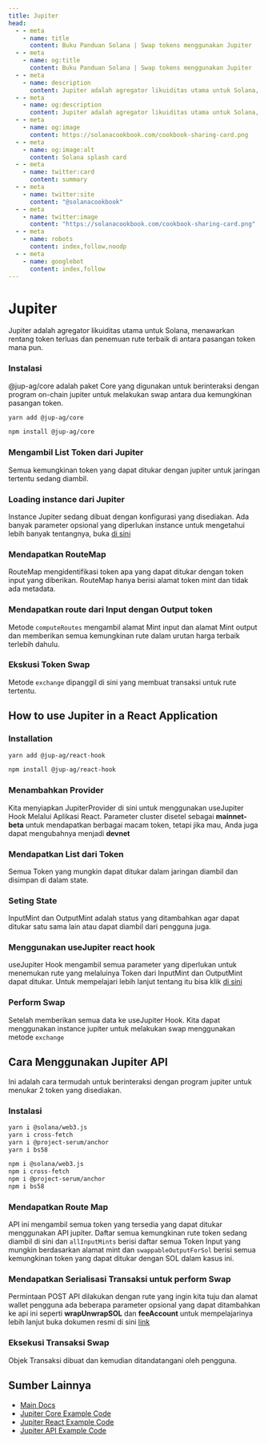 ```yaml
---
title: Jupiter
head:
  - - meta
    - name: title
      content: Buku Panduan Solana | Swap tokens menggunakan Jupiter
  - - meta
    - name: og:title
      content: Buku Panduan Solana | Swap tokens menggunakan Jupiter
  - - meta
    - name: description
      content: Jupiter adalah agregator likuiditas utama untuk Solana, menawarkan rentang token terluas dan penemuan rute terbaik di antara pasangan token mana pun.
  - - meta
    - name: og:description
      content: Jupiter adalah agregator likuiditas utama untuk Solana, menawarkan rentang token terluas dan penemuan rute terbaik di antara pasangan token mana pun.
  - - meta
    - name: og:image
      content: https://solanacookbook.com/cookbook-sharing-card.png
  - - meta
    - name: og:image:alt
      content: Solana splash card
  - - meta
    - name: twitter:card
      content: summary
  - - meta
    - name: twitter:site
      content: "@solanacookbook"
  - - meta
    - name: twitter:image
      content: "https://solanacookbook.com/cookbook-sharing-card.png"
  - - meta
    - name: robots
      content: index,follow,noodp
  - - meta
    - name: googlebot
      content: index,follow
---
```


# Jupiter

Jupiter adalah agregator likuiditas utama untuk Solana, menawarkan rentang token terluas dan penemuan rute terbaik di antara pasangan token mana pun.

### Instalasi

@jup-ag/core adalah paket Core yang digunakan untuk berinteraksi dengan program on-chain jupiter untuk melakukan swap antara dua kemungkinan pasangan token.

<CodeGroup>
  <CodeGroupItem title="YARN" active>

```bash
yarn add @jup-ag/core
```

  </CodeGroupItem>

  <CodeGroupItem title="NPM">

```bash
npm install @jup-ag/core
```

  </CodeGroupItem>
</CodeGroup>

### Mengambil List  Token dari Jupiter

Semua kemungkinan token yang dapat ditukar dengan jupiter untuk jaringan tertentu sedang diambil.

<SolanaCodeGroup>
  <SolanaCodeGroupItem title="TS" active>

  <template v-slot:default>

@[code](@/code/jupiter/token-list/main.en.ts)

  </template>

  <template v-slot:preview>

@[code](@/code/jupiter/token-list/main.preview.en.ts)

  </template>

  </SolanaCodeGroupItem>

</SolanaCodeGroup>

### Loading instance dari Jupiter

Instance Jupiter sedang dibuat dengan konfigurasi yang disediakan. Ada banyak parameter opsional yang diperlukan instance untuk mengetahui lebih banyak tentangnya, buka [di sini](https://docs.jup.ag/jupiter-core/full-guide)

<SolanaCodeGroup>
  <SolanaCodeGroupItem title="TS" active>

  <template v-slot:default>

@[code](@/code/jupiter/loading-instance/main.en.ts)

  </template>

  <template v-slot:preview>

@[code](@/code/jupiter/loading-instance/main.preview.en.ts)

  </template>

  </SolanaCodeGroupItem>

</SolanaCodeGroup>

### Mendapatkan RouteMap

RouteMap mengidentifikasi token apa yang dapat ditukar dengan token input yang diberikan. RouteMap hanya berisi alamat token mint dan tidak ada metadata.

<SolanaCodeGroup>
  <SolanaCodeGroupItem title="TS" active>

  <template v-slot:default>

@[code](@/code/jupiter/route-map/main.en.ts)

  </template>

  <template v-slot:preview>

@[code](@/code/jupiter/route-map/main.preview.en.ts)

  </template>

  </SolanaCodeGroupItem>

</SolanaCodeGroup>

### Mendapatkan route dari Input dengan Output token

Metode `computeRoutes` mengambil alamat Mint input dan alamat Mint output dan memberikan semua kemungkinan rute dalam urutan harga terbaik terlebih dahulu.

<SolanaCodeGroup>
  <SolanaCodeGroupItem title="TS" active>

  <template v-slot:default>

@[code](@/code/jupiter/routes/main.en.ts)

  </template>

  <template v-slot:preview>

@[code](@/code/jupiter/routes/main.preview.en.ts)

  </template>

  </SolanaCodeGroupItem>

</SolanaCodeGroup>

### Ekskusi  Token Swap
Metode `exchange` dipanggil di sini yang membuat transaksi untuk rute tertentu.

<SolanaCodeGroup>
  <SolanaCodeGroupItem title="TS" active>

  <template v-slot:default>

@[code](@/code/jupiter/swap/main.en.ts)

  </template>

  <template v-slot:preview>

@[code](@/code/jupiter/swap/main.preview.en.ts)

  </template>

  </SolanaCodeGroupItem>

</SolanaCodeGroup>

## How to use Jupiter in a React Application

### Installation

<CodeGroup>
  <CodeGroupItem title="YARN" active>

```bash
yarn add @jup-ag/react-hook
```

  </CodeGroupItem>

  <CodeGroupItem title="NPM">

```bash
npm install @jup-ag/react-hook
```

  </CodeGroupItem>
</CodeGroup>

### Menambahkan  Provider

Kita menyiapkan JupiterProvider di sini untuk menggunakan useJupiter Hook Melalui Aplikasi React. Parameter cluster disetel sebagai **mainnet-beta** untuk mendapatkan berbagai macam token, tetapi jika mau, Anda juga dapat mengubahnya menjadi **devnet**

<SolanaCodeGroup>
  <SolanaCodeGroupItem title="TS" active>

  <template v-slot:default>

@[code](@/code/jupiter/providerSetup/main.en.ts)

  </template>

  <template v-slot:preview>

@[code](@/code/jupiter/providerSetup/main.preview.en.ts)

  </template>

  </SolanaCodeGroupItem>

</SolanaCodeGroup>

### Mendapatkan  List dari Token

Semua Token yang mungkin dapat ditukar dalam jaringan diambil dan disimpan di dalam state.

<SolanaCodeGroup>
  <SolanaCodeGroupItem title="TS" active>

  <template v-slot:default>

@[code](@/code/jupiter/react-token-list/main.en.ts)

  </template>

  <template v-slot:preview>

@[code](@/code/jupiter/react-token-list/main.preview.en.ts)

  </template>

  </SolanaCodeGroupItem>

</SolanaCodeGroup>

### Seting State

InputMint dan OutputMint adalah status yang ditambahkan agar dapat ditukar satu sama lain atau dapat diambil dari pengguna juga.

<SolanaCodeGroup>
  <SolanaCodeGroupItem title="TS" active>

  <template v-slot:default>

@[code](@/code/jupiter/inputSetup/main.en.ts)

  </template>

  <template v-slot:preview>

@[code](@/code/jupiter/inputSetup/main.preview.en.ts)

  </template>

  </SolanaCodeGroupItem>

</SolanaCodeGroup>

### Menggunakan useJupiter react hook

useJupiter Hook mengambil semua parameter yang diperlukan untuk menemukan rute yang melaluinya Token dari InputMint dan OutputMint dapat ditukar. Untuk mempelajari lebih lanjut tentang itu bisa klik [di sini](https://docs.jup.ag/jupiter-react/using-the-react-hook)

<SolanaCodeGroup>
  <SolanaCodeGroupItem title="TS" active>

  <template v-slot:default>

@[code](@/code/jupiter/useJupiter/main.en.ts)

  </template>

  <template v-slot:preview>

@[code](@/code/jupiter/useJupiter/main.preview.en.ts)

  </template>

  </SolanaCodeGroupItem>

</SolanaCodeGroup>

### Perform Swap

Setelah memberikan semua data ke useJupiter Hook. Kita dapat menggunakan instance jupiter untuk melakukan swap menggunakan metode `exchange`

<SolanaCodeGroup>
  <SolanaCodeGroupItem title="TS" active>

  <template v-slot:default>

@[code](@/code/jupiter/reactSwap/main.en.ts)

  </template>

  <template v-slot:preview>

@[code](@/code/jupiter/reactSwap/main.preview.en.ts)

  </template>

  </SolanaCodeGroupItem>

</SolanaCodeGroup>

## Cara Menggunakan Jupiter API

Ini adalah cara termudah untuk berinteraksi dengan program jupiter untuk menukar 2 token yang disediakan.

### Instalasi

<CodeGroup>
  <CodeGroupItem title="YARN" active>

```bash
yarn i @solana/web3.js
yarn i cross-fetch
yarn i @project-serum/anchor
yarn i bs58
```

  </CodeGroupItem>

  <CodeGroupItem title="NPM">

```bash
npm i @solana/web3.js
npm i cross-fetch
npm i @project-serum/anchor
npm i bs58
```

  </CodeGroupItem>
</CodeGroup>

### Mendapatkan Route Map

API ini mengambil semua token yang tersedia yang dapat ditukar menggunakan API jupiter. Daftar semua kemungkinan rute token sedang diambil di sini dan `allInputMints` berisi daftar semua Token Input yang mungkin berdasarkan alamat mint dan `swappableOutputForSol` berisi semua kemungkinan token yang dapat ditukar dengan SOL dalam kasus ini.

<SolanaCodeGroup>
  <SolanaCodeGroupItem title="TS" active>

  <template v-slot:default>

@[code](@/code/jupiter/retriveapi/main.en.ts)

  </template>

  <template v-slot:preview>

@[code](@/code/jupiter/retriveapi/main.preview.en.ts)

  </template>

  </SolanaCodeGroupItem>

</SolanaCodeGroup>

### Mendapatkan Serialisasi Transaksi untuk  perform Swap
Permintaan POST API dilakukan dengan rute yang ingin kita tuju dan alamat wallet pengguna ada beberapa parameter opsional yang dapat ditambahkan ke api ini seperti **wrapUnwrapSOL** dan **feeAccount** untuk mempelajarinya lebih lanjut buka dokumen resmi di sini [link](https://docs.jup.ag/jupiter-api/swap-api-for-solana)

<SolanaCodeGroup>
  <SolanaCodeGroupItem title="TS" active>

  <template v-slot:default>

@[code](@/code/jupiter/getTxapi/main.en.ts)

  </template>

  <template v-slot:preview>

@[code](@/code/jupiter/getTxapi/main.preview.en.ts)

  </template>

  </SolanaCodeGroupItem>

</SolanaCodeGroup>

### Eksekusi Transaksi Swap
Objek Transaksi dibuat dan kemudian ditandatangani oleh pengguna.

<SolanaCodeGroup>
  <SolanaCodeGroupItem title="TS" active>

  <template v-slot:default>

@[code](@/code/jupiter/executeapi/main.en.ts)

  </template>

  <template v-slot:preview>

@[code](@/code/jupiter/executeapi/main.preview.en.ts)

  </template>

  </SolanaCodeGroupItem>

</SolanaCodeGroup>

## Sumber Lainnya

- [Main Docs](https://docs.jup.ag/)
- [Jupiter Core Example Code](https://github.com/jup-ag/jupiter-core-example)
- [Jupiter React Example Code](https://github.com/jup-ag/jupiter-api-nextjs-example)
- [Jupiter API Example Code](https://github.com/jup-ag/api-arbs-example)
